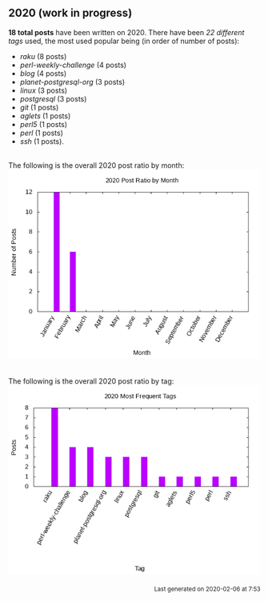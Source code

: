 ## 2020 (work in progress)

**18 total posts** have been written on 2020.
There have been *22 different tags* used, the most
used popular being (in order of number of posts):
 
- *raku* (8 posts)  
- *perl-weekly-challenge* (4 posts)  
- *blog* (4 posts)  
- *planet-postgresql-org* (3 posts)  
- *linux* (3 posts)  
- *postgresql* (3 posts)  
- *git* (1 posts)  
- *aglets* (1 posts)  
- *perl5* (1 posts)  
- *perl* (1 posts)  
- *ssh* (1 posts).<br/>
<br/>
The following is the overall 2020 post ratio by month:
<br/>
    <center>
      <img src="/images/stats/2020-months.png" alt="2020 post ratio per month" />
    </center>
<br/>

<br/>
The following is the overall 2020 post ratio by tag:
<br/>
  <center>
    <img src="/images/stats/2020-tags.png" alt="2020 post ratio per tag" />
  </center>
<br/>

<div align="right">
<small>
Last generated on 2020-02-06 at 7:53
</small>
</div>

<br/>
